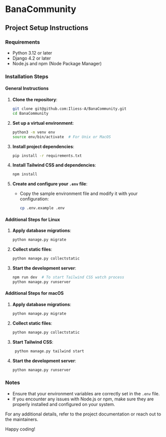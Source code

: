 # BanaCommunity

## Project Setup Instructions

### Requirements

- Python 3.12 or later
- Django 4.2 or later
- Node.js and npm (Node Package Manager)

### Installation Steps

#### General Instructions

1. **Clone the repository**:
    ```sh
    git clone git@github.com:Iliess-A/BanaCommunity.git
    cd BanaCommunity
    ```

2. **Set up a virtual environment**:
    ```sh
    python3 -m venv env
    source env/bin/activate  # For Unix or MacOS
    ```

3. **Install project dependencies**:
    ```sh
    pip install -r requirements.txt
    ```

4. **Install Tailwind CSS and dependencies**:
    ```sh
    npm install
    ```

5. **Create and configure your `.env` file**:
    - Copy the sample environment file and modify it with your configuration:
      ```sh
      cp .env.example .env
      ```

#### Additional Steps for Linux

1. **Apply database migrations**:
    ```sh
    python manage.py migrate
    ```

2. **Collect static files**:
    ```sh
    python manage.py collectstatic
    ```

3. **Start the development server**:
    ```sh
    npm run dev  # To start Tailwind CSS watch process
    python manage.py runserver
    ```

#### Additional Steps for macOS

1. **Apply database migrations**:
    ```sh
    python manage.py migrate
    ```

2. **Collect static files**:
    ```sh
    python manage.py collectstatic
    ```

3. **Start Tailwind CSS**:
   ```sh
    python manage.py tailwind start
   ```
   
5. **Start the development server**:
    ```sh
    python manage.py runserver
    ```

### Notes

- Ensure that your environment variables are correctly set in the `.env` file.
- If you encounter any issues with Node.js or npm, make sure they are properly installed and configured on your system.

For any additional details, refer to the project documentation or reach out to the maintainers.

Happy coding!
